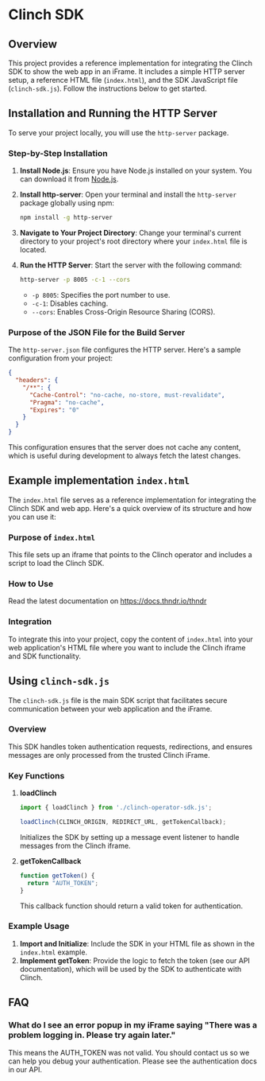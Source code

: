 # Clinch SDK

## Overview
This project provides a reference implementation for integrating the Clinch SDK to show the web app in an iFrame. It includes a simple HTTP server setup, a reference HTML file (`index.html`), and the SDK JavaScript file (`clinch-sdk.js`). Follow the instructions below to get started.

## Installation and Running the HTTP Server

To serve your project locally, you will use the `http-server` package.

### Step-by-Step Installation

1. **Install Node.js**: Ensure you have Node.js installed on your system. You can download it from [Node.js](https://nodejs.org/).

2. **Install http-server**: Open your terminal and install the `http-server` package globally using npm:
   ```sh
   npm install -g http-server
   ```

3. **Navigate to Your Project Directory**: Change your terminal's current directory to your project's root directory where your `index.html` file is located.

4. **Run the HTTP Server**: Start the server with the following command:
   ```sh
   http-server -p 8005 -c-1 --cors
   ```
   - `-p 8005`: Specifies the port number to use.
   - `-c-1`: Disables caching.
   - `--cors`: Enables Cross-Origin Resource Sharing (CORS).

### Purpose of the JSON File for the Build Server
The `http-server.json` file configures the HTTP server. Here's a sample configuration from your project:
```json
{
  "headers": {
    "/**": {
      "Cache-Control": "no-cache, no-store, must-revalidate",
      "Pragma": "no-cache",
      "Expires": "0"
    }
  }
}
```
This configuration ensures that the server does not cache any content, which is useful during development to always fetch the latest changes.

## Example implementation `index.html`

The `index.html` file serves as a reference implementation for integrating the Clinch SDK and web app. Here's a quick overview of its structure and how you can use it:

### Purpose of `index.html`
This file sets up an iframe that points to the Clinch operator and includes a script to load the Clinch SDK.

### How to Use
Read the latest documentation on https://docs.thndr.io/thndr

### Integration
To integrate this into your project, copy the content of `index.html` into your web application's HTML file where you want to include the Clinch iframe and SDK functionality.

## Using `clinch-sdk.js`

The `clinch-sdk.js` file is the main SDK script that facilitates secure communication between your web application and the iFrame.

### Overview
This SDK handles token authentication requests, redirections, and ensures messages are only processed from the trusted Clinch iFrame.

### Key Functions

1. **loadClinch**
   ```javascript
   import { loadClinch } from './clinch-operator-sdk.js';

   loadClinch(CLINCH_ORIGIN, REDIRECT_URL, getTokenCallback);
   ```
   Initializes the SDK by setting up a message event listener to handle messages from the Clinch iframe.

2. **getTokenCallback**
   ```javascript
   function getToken() {
     return "AUTH_TOKEN";
   }
   ```
   This callback function should return a valid token for authentication.

### Example Usage
1. **Import and Initialize**: Include the SDK in your HTML file as shown in the `index.html` example.
2. **Implement getToken**: Provide the logic to fetch the token (see our API documentation), which will be used by the SDK to authenticate with Clinch.

## FAQ

### What do I see an error popup in my iFrame saying "There was a problem logging in. Please try again later."
This means the AUTH_TOKEN was not valid. You should contact us so we can help you debug your authentication. Please see the authentication docs in our API.